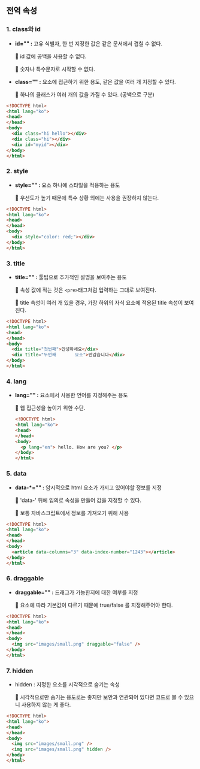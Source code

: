 ## 전역 속성

### 1. class와 id

- **id="" :** 고유 식별자, 한 번 지정한 값은 같은 문서에서 겹칠 수 없다.

    📎 id 값에 공백을 사용할 수 없다.

    📎 숫자나 특수문자로 시작할 수 없다.

- **class="" :** 요소에 접근하기 위한 용도, 같은 값을 여러 개 지정할 수 있다.

    📎 하나의 클래스가 여러 개의 값을 가질 수 있다. (공백으로 구분)

```html
<!DOCTYPE html>
<html lang="ko">
<head>
</head>
<body>
  <div class="hi hello"></div>
  <div class="hi"></div>
  <div id="myid"></div>
</body>
</html>
```

### 2. style

- **style="" :** 요소 하나에 스타일을 적용하는 용도

    📎 우선도가 높기 때문에 특수 상황 외에는 사용을 권장하지 않는다.

```html
<!DOCTYPE html>
<html lang="ko">
<head>
</head>
<body>
  <div style="color: red;"></div>
</body>
</html>
```

### 3. title

- **title="" :** 툴팁으로 추가적인 설명을 보여주는 용도

    📎 속성 값에 적는 것은 `<pre>`태그처럼 입력하는 그대로 보여진다.

    📎 title 속성이 여러 개 있을 경우, 가장 하위의 자식 요소에 적용된 title 속성이 보여진다.

```html
<!DOCTYPE html>
<html lang="ko">
<head>
</head>
<body>
  <div title="첫번째">안녕하세요</div>
  <div title="두번째       요소">반갑습니다</div>
</body>
</html>
```

### 4. lang

- **lang="" :** 요소에서 사용한 언어를 지정해주는 용도

    📎 웹 접근성을 높이기 위한 수단. 

    ```html
    <!DOCTYPE html>
    <html lang="ko">
    <head>
    </head>
    <body>
      <p lang="en"> hello. How are you? </p>
    </body>
    </html>
    ```

### 5. data

- **data-*="" :** 암시적으로 html 요소가 가지고 있어야할 정보를 지정

    📎 'data-' 뒤에 임의로 속성을 만들어 값을 지정할 수 있다.

    📎 보통 자바스크립트에서 정보를 가져오기 위해 사용

```html
<!DOCTYPE html>
<html lang="ko">
<head>
</head>
<body>
  <article data-columns="3" data-index-number="1243"></article>
</body>
</html>
```

### 6. draggable

- **draggable="" :** 드래그가 가능한지에 대한 여부를 지정

    📎 요소에 따라 기본값이 다르기 때문에 true/false 를 지정해주어야 한다.

```html
<!DOCTYPE html>
<html lang="ko">
<head>
</head>
<body>
  <img src="images/small.png" draggable="false" />
</body>
</html>
```

### 7. hidden

- hidden : 지정한 요소를 시각적으로 숨기는 속성

    📎 시각적으로만 숨기는 용도로는 좋지만 보안과 연관되어 있다면 코드로 볼 수 있으니 사용하지 않는 게 좋다.

```html
<!DOCTYPE html>
<html lang="ko">
<head>
</head>
<body>
  <img src="images/small.png" />
  <img src="images/small.png" hidden />
</body>
</html>
```
